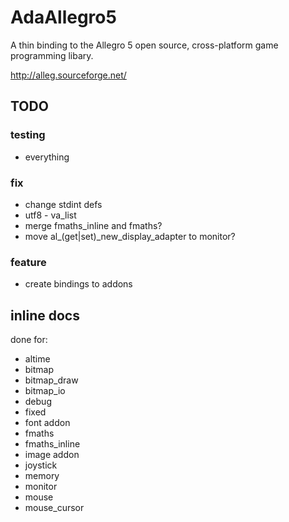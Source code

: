 AdaAllegro5
===========

A thin binding to the Allegro 5 open source, cross-platform
game programming libary.

http://alleg.sourceforge.net/

## TODO

### testing

* everything

### fix

* change stdint defs
* utf8 - va_list
* merge fmaths_inline and fmaths?
* move al_(get|set)_new_display_adapter to monitor?

### feature

* create bindings to addons

## inline docs

done for:

* altime
* bitmap
* bitmap_draw
* bitmap_io
* debug
* fixed
* font addon
* fmaths
* fmaths_inline
* image addon
* joystick
* memory
* monitor
* mouse
* mouse_cursor
